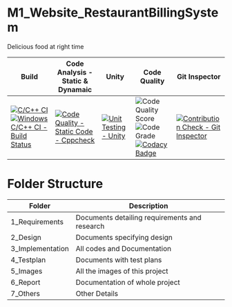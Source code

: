 # M1_Website_RestaurantBillingSystem
Delicious food at right time

| Build | Code Analysis - Static & Dynamaic | Unity | Code Quality | Git Inspector |
|---|---|---|---|---|
| [![C/C++ CI](https://github.com/Gokul0808/M1_Application_RestaurantBillingSystem/actions/workflows/Linux.yml/badge.svg)](https://github.com/Gokul0808/M1_Application_RestaurantBillingSystem/actions/workflows/Linux.yml)[![Windows C/C++ CI - Build Status](https://github.com/Gokul0808/M1_Application_RestaurantBillingSystem/actions/workflows/windows.yml/badge.svg)](https://github.com/Gokul0808/M1_Application_RestaurantBillingSystem/actions/workflows/windows.yml) | [![Code Quality - Static Code - Cppcheck](https://github.com/Gokul0808/M1_Application_RestaurantBillingSystem/actions/workflows/cppcheck.yml/badge.svg)](https://github.com/Gokul0808/M1_Application_RestaurantBillingSystem/actions/workflows/cppcheck.yml)| [![Unit Testing - Unity](https://github.com/Gokul0808/M1_Application_RestaurantBillingSystem/actions/workflows/unity.yml/badge.svg)](https://github.com/Gokul0808/M1_Application_RestaurantBillingSystem/actions/workflows/unity.yml) |![Code Quality Score](https://api.codiga.io/project/29804/score/svg) ![Code Grade](https://api.codiga.io/project/29804/status/svg) [![Codacy Badge](https://app.codacy.com/project/badge/Grade/cffd343e61614e60829ae29e1738e396)](https://www.codacy.com/gh/Gokul0808/M1_Application_RestaurantBillingSystem/dashboard?utm_source=github.com&amp;utm_medium=referral&amp;utm_content=Gokul0808/M1_Application_RestaurantBillingSystem&amp;utm_campaign=Badge_Grade) | [![Contribution Check - Git Inspector](https://github.com/Gokul0808/M1_Application_RestaurantBillingSystem/actions/workflows/gitinspector.yml/badge.svg)](https://github.com/Gokul0808/M1_Application_RestaurantBillingSystem/actions/workflows/gitinspector.yml)
# Folder Structure
| Folder | Description |
| ---- | ---- |
| 1_Requirements | Documents detailing requirements and research |
| 2_Design | Documents specifying design |
| 3_Implementation | All codes and Documentation |
| 4_Testplan | Documents with test plans |
| 5_Images | All the images of this project |
| 6_Report | Documentation of whole project |
| 7_Others | Other Details |
